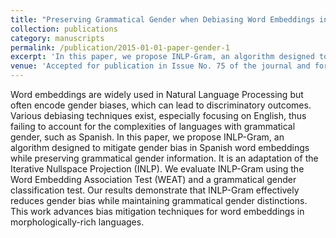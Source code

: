 ```yaml
---
title: "Preserving Grammatical Gender when Debiasing Word Embeddings in Spanish"
collection: publications
category: manuscripts
permalink: /publication/2015-01-01-paper-gender-1
excerpt: 'In this paper, we propose INLP-Gram, an algorithm designed to mitigate gender bias in Spanish word embeddings while preserving grammatical gender information. It is an adaptation of the Iterative Nullspace Projection (INLP).'
venue: 'Accepted for publication in Issue No. 75 of the journal and for presentation at the XLI International SEPLN Conference, 2025.'
---
```

Word embeddings are widely used in Natural Language Processing but often encode gender biases, which can lead to discriminatory outcomes. Various debiasing techniques exist, especially focusing on English, thus failing to account for the complexities of languages with grammatical gender, such as Spanish. In this paper, we propose INLP-Gram, an algorithm designed to mitigate gender bias in Spanish word embeddings while preserving grammatical gender information. It is an adaptation of the Iterative Nullspace Projection (INLP). We evaluate INLP-Gram using the Word Embedding Association Test (WEAT) and a grammatical gender classification test. Our results demonstrate that INLP-Gram effectively reduces gender bias while maintaining grammatical gender distinctions. This work advances bias mitigation techniques for word embeddings in morphologically-rich languages.
